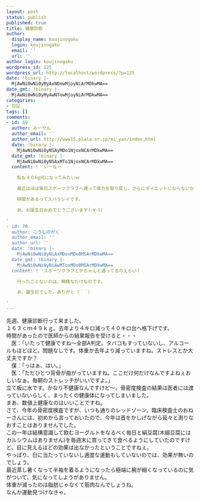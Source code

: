 ```yaml
---
layout: post
status: publish
published: true
title: 健康診断
author:
  display_name: koujinogaku
  login: koujinogaku
  email: ''
  url: ''
author_login: koujinogaku
wordpress_id: 125
wordpress_url: http://localhost/wordpress/?p=125
date: !binary |-
  MjAwNi0wNi0yMyAxNDowMjoyNiArMDkwMA==
date_gmt: !binary |-
  MjAwNi0wNi0yMyAwNTowMjoyNiArMDkwMA==
categories:
- 日記
tags: []
comments:
- id: 69
  author: みーやん
  author_email: ''
  author_url: http://www15.plala.or.jp/mi_yan/index.html
  date: !binary |-
    MjAwNi0wNi0yNSAyMDo1NjoxNCArMDkwMA==
  date_gmt: !binary |-
    MjAwNi0wNi0yNSAxMTo1NjoxNCArMDkwMA==
  content: ! 'いーなー

    私も４０kg代になってみたいｗ

    最近はほぼ毎日スポーツクラブへ通って体力を取り戻し、さらにダイエットにならないかなー、とか企んでいる私です。

    時間があるってスバラシイです。

    あ、お誕生日おめでとうございます(･∀･)♪

'
- id: 70
  author: こうじのがく
  author_email: ''
  author_url: ''
  date: !binary |-
    MjAwNi0wNi0yNiAxMDoxMDo0MSArMDkwMA==
  date_gmt: !binary |-
    MjAwNi0wNi0yNiAwMToxMDo0MSArMDkwMA==
  content: ! 'スポーツクラブとかちゃんと通ってるのえらい！

    行ったことないのは、無精なだけなのです。

    あ、誕生日でした。ありがと（＾＾）

'
---
```

<p>先週、健康診断行って来ました。<br />
１６３ｃｍ４９ｋｇ。去年より４キロ減って４０キロ台へ格下げです。<br />
時間があったので医師からの結果報告を受けると・・・<br />
　医：「いたって健康ですね～全部A判定。タバコもすっていないし、アルコールもほどほど。問題なしです。体重か去年より減っていますね。ストレスとか大丈夫ですか？<br />
　僕：「っはぁ、はい。」<br />
　医：「ただひとつ背骨が曲がっていますね。ここだけ何だけなんですよねぇおしいなぁ。毎朝のストレッチがいいですよ。」<br />
立て板に水です。かなり不健康なんですけど～。骨密度検査の結果は医者には渡っていないらしく、まったくの健康体になってしまいました。<br />
まあ、数値上健康なのはいいことですね。<br />
さて、今年の骨密度検査ですが、いつも通りのレッドゾーン。臨床検査士のおねーさんには、初めから言っておいたので、今年は首をかしげながら延々と測りなおすことはありませんでした。<br />
この一年は結構意識して飲むヨーグルトをなるべく毎日と絹豆腐(木綿豆腐にはカルシウムはありません)を毎週末に買ってきて食べるようにしていたのですけど、目に見えるほどの効果は出なかったということですねぇ。<br />
やっぱり、日に当たっていないし適度な運動もしていないのでは、効果が無いのでしょう。<br />
最近蒸し暑くなって半袖を着るようになったら極端に腕が細くなっているのに気がついて、気になってしようがありません。<br />
体重が減ったのは脂肪じゃなくて筋肉なんでしょうね。<br />
なんか運動見つけなきゃ。</p>
